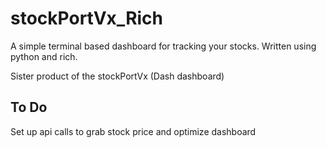 # stockPortVx_Rich

A simple terminal based dashboard for tracking your stocks. Written using python and rich.

Sister product of the stockPortVx (Dash dashboard)

## To Do
Set up api calls to grab stock price and optimize dashboard
